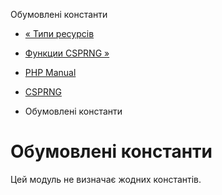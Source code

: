 Обумовлені константи

-   [« Типи ресурсів](csprng.resources.md)
    
-   [Функции CSPRNG »](ref.csprng.md)
    
-   [PHP Manual](index.md)
    
-   [CSPRNG](book.csprng.md)
    
-   Обумовлені константи
    

# Обумовлені константи

Цей модуль не визначає жодних константів.